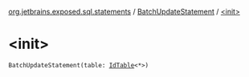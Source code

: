 [org.jetbrains.exposed.sql.statements](../index.md) / [BatchUpdateStatement](index.md) / [&lt;init&gt;](.)

# &lt;init&gt;

`BatchUpdateStatement(table: `[`IdTable`](../../org.jetbrains.exposed.dao/-id-table/index.md)`<*>)`